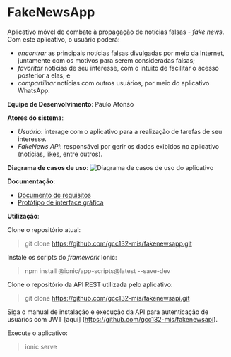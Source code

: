 # FakeNewsApp
Aplicativo móvel de combate à propagação de notícias falsas - *fake news*. Com este aplicativo, o usuário poderá: 
* *encontrar* as principais notícias falsas divulgadas por meio da Internet, juntamente com os motivos para serem consideradas falsas; 
* *favoritar* notícias de seu interesse, com o intuito de facilitar o acesso posterior a elas; e
* *compartilhar* notícias com outros usuários, por meio do aplicativo WhatsApp.

**Equipe de Desenvolvimento**: Paulo Afonso

**Atores do sistema**:
* *Usuário*: interage com o aplicativo para a realização de tarefas de seu interesse.
* *FakeNews API*: responsável por gerir os dados exibidos no aplicativo (notícias, likes, entre outros).

**Diagrama de casos de uso**:
![Diagrama de casos de uso do aplicativo](https://github.com/gcc132-mis/fakenewsapp/blob/aula4/casos-de-uso-fakenewsapp.png)

**Documentação**:
* [Documento de requisitos](https://github.com/gcc132-mis/fakenewsapp/issues)
* [Protótipo de interface gráfica](https://drive.google.com/open?id=1ghMFP8QrXtzOgCdFpcrkcMbaxhMjoE-jyRng_In7F7c)

**Utilização**:

Clone o repositório atual: 
> git clone https://github.com/gcc132-mis/fakenewsapp.git

Instale os scripts do *framework* Ionic:
> npm install @ionic/app-scripts@latest --save-dev

Clone o repositório da API REST utilizada pelo aplicativo:
> git clone https://github.com/gcc132-mis/fakenewsapi.git

Siga o manual de instalação e execução da API para autenticação de usuários com JWT [aqui]  (https://github.com/gcc132-mis/fakenewsapi).

Execute o aplicativo:
> ionic serve